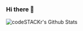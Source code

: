 ### Hi there 👋

<!--
**jairoMolina9/jairoMolina9** is a ✨ _special_ ✨ repository because its `README.md` (this file) appears on your GitHub profile.

Here are some ideas to get you started:

- 🔭 I’m currently working on ...
- 🌱 I’m currently learning ...
- 👯 I’m looking to collaborate on ...
- 🤔 I’m looking for help with ...
- 💬 Ask me about ...
- 📫 How to reach me: ...
- 😄 Pronouns: ...
- ⚡ Fun fact: ...
-->

<img align="left" alt="codeSTACKr's Github Stats" src="https://github-readme-stats.jairomolina9.vercel.app/api?username=jairoMolina9&show_icons=true&hide_border=true&theme=dark?" />
